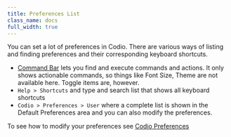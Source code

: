 ```yaml
---
title: Preferences List
class_name: docs
full_width: true
---
```


You can set a lot of preferences in Codio. There are various ways of listing and finding preferences and their corresponding keyboard shortcuts.

- [Command Bar](/docs/ide/features/command-bar) lets you find and execute commands and actions. It only shows actionable commands, so things like Font Size, Theme are not available here. Toggle items are, however.
- `Help > Shortcuts` and type and search list that shows all keyboard shortcuts
- `Codio > Preferences > User` where a complete list is shown in the Default Preferences area and you can also modify the preferences.

To see how to modify your preferences see [Codio Preferences](/docs/ide/customization/codio-prefs)

